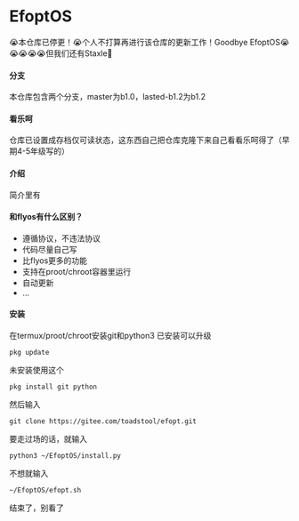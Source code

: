 # EfoptOS
😭本仓库已停更！😭个人不打算再进行该仓库的更新工作！Goodbye EfoptOS😭😭😭😭😭但我们还有Staxle🤣
#### 分支
本仓库包含两个分支，master为b1.0，lasted-b1.2为b1.2
#### 看乐呵
仓库已设置成存档仅可读状态，这东西自己把仓库克隆下来自己看看乐呵得了（早期4-5年级写的）
#### 介绍
简介里有

#### 和flyos有什么区别？
- 遵循协议，不违法协议
- 代码尽量自己写
- 比flyos更多的功能
- 支持在proot/chroot容器里运行
- 自动更新
- ...

#### 安装
在termux/proot/chroot安装git和python3
已安装可以升级
```
pkg update
```
未安装使用这个
```
pkg install git python
```
然后输入

```
git clone https://gitee.com/toadstool/efopt.git
```
要走过场的话，就输入
```
python3 ~/EfoptOS/install.py
```
不想就输入
```
~/EfoptOS/efopt.sh
```

结束了，别看了
